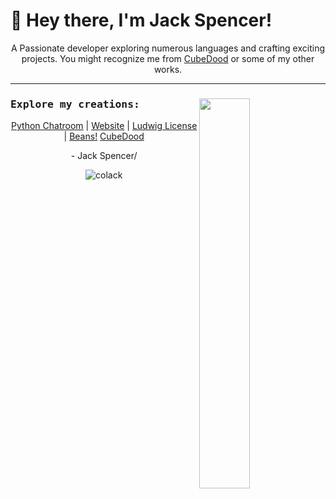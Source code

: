 <h1 align="left">👋 Hey there, I'm Jack Spencer!</h1>

<p align="center">
    A Passionate developer exploring numerous languages and crafting exciting projects. You might recognize me from <a href="https://colack.github.io/games/cd1.html">CubeDood</a> or some of my other works.
</p>

---

<a>
  <img width="40%" src="https://lanyard.cnrad.dev/api/744931200346357862" align="right" />
</a>

<samp>
    <h3>Explore my creations:</h3>
</samp>

<p align="center">
    <a href="https://github.com/Colack/py-chat">Python Chatroom</a> |
    <a href="https://colack.github.io">Website</a> |
    <a href="https://github.com/Colack/License">Ludwig License</a> |
    <a href="https://github.com/Colack/Beans">Beans!</a>
    <a href="https://colack.github.io/games/cd1.html">CubeDood</a>
</p>

<p align="center">- Jack Spencer/</p>

<p align="center"> 
    <img src="https://komarev.com/ghpvc/?username=colack&label=Profile%20views&color=0e75b6&style=flat" alt="colack" />
</p>
